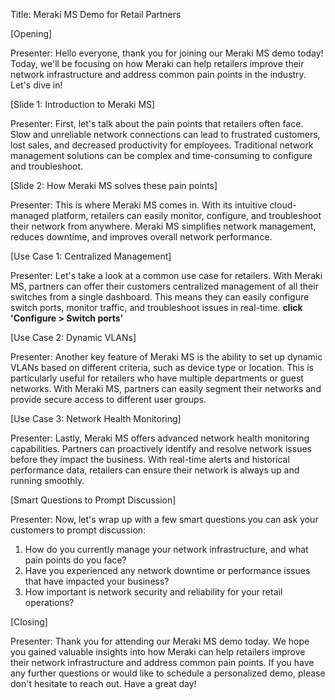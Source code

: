 Title: Meraki MS Demo for Retail Partners

[Opening]

Presenter: Hello everyone, thank you for joining our Meraki MS demo today! Today, we'll be focusing on how Meraki can help retailers improve their network infrastructure and address common pain points in the industry. Let's dive in!

[Slide 1: Introduction to Meraki MS]

Presenter: First, let's talk about the pain points that retailers often face. Slow and unreliable network connections can lead to frustrated customers, lost sales, and decreased productivity for employees. Traditional network management solutions can be complex and time-consuming to configure and troubleshoot.

[Slide 2: How Meraki MS solves these pain points]

Presenter: This is where Meraki MS comes in. With its intuitive cloud-managed platform, retailers can easily monitor, configure, and troubleshoot their network from anywhere. Meraki MS simplifies network management, reduces downtime, and improves overall network performance.

[Use Case 1: Centralized Management]

Presenter: Let's take a look at a common use case for retailers. With Meraki MS, partners can offer their customers centralized management of all their switches from a single dashboard. This means they can easily configure switch ports, monitor traffic, and troubleshoot issues in real-time. **click 'Configure > Switch ports'**

[Use Case 2: Dynamic VLANs]

Presenter: Another key feature of Meraki MS is the ability to set up dynamic VLANs based on different criteria, such as device type or location. This is particularly useful for retailers who have multiple departments or guest networks. With Meraki MS, partners can easily segment their networks and provide secure access to different user groups.

[Use Case 3: Network Health Monitoring]

Presenter: Lastly, Meraki MS offers advanced network health monitoring capabilities. Partners can proactively identify and resolve network issues before they impact the business. With real-time alerts and historical performance data, retailers can ensure their network is always up and running smoothly.

[Smart Questions to Prompt Discussion]

Presenter: Now, let's wrap up with a few smart questions you can ask your customers to prompt discussion:
1. How do you currently manage your network infrastructure, and what pain points do you face?
2. Have you experienced any network downtime or performance issues that have impacted your business?
3. How important is network security and reliability for your retail operations?

[Closing]

Presenter: Thank you for attending our Meraki MS demo today. We hope you gained valuable insights into how Meraki can help retailers improve their network infrastructure and address common pain points. If you have any further questions or would like to schedule a personalized demo, please don't hesitate to reach out. Have a great day!